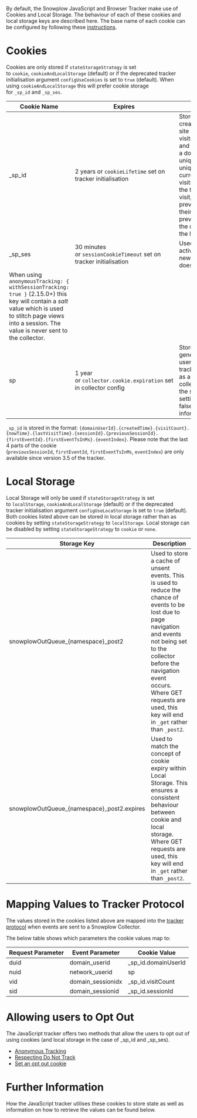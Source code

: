 By default, the Snowplow JavaScript and Browser Tracker make use of Cookies and Local Storage. The behaviour of each of these cookies and local storage keys are described here. The base name of each cookie can be configured by following these [instructions](/docs/collecting-data/collecting-from-own-applications/javascript-trackers/javascript-tracker/javascript-tracker-v3/tracker-setup/initialization-options/index.md#Configuring_the_cookie_name).

# [](https://github.com/snowplow/snowplow/wiki/Javascript-Tracker-Cookies-and-Local-Storage#cookies)Cookies

Cookies are only stored if `stateStorageStrategy` is set to `cookie`, `cookieAndLocalStorage` (default) or if the deprecated tracker initialisation argument `configUseCookies` is set to `true` (default). When using `cookieAndLocalStorage` this will prefer cookie storage for `_sp_id` and `_sp_ses`.

| Cookie Name | Expires | Description |
| --- | --- | --- |
| \_sp\_id | 2 years or `cookieLifetime` set on tracker initialisation | Stores user information that is created when a user first visits a site and updated on subsequent visits. It is used to identify users and track the users activity across a domain. This cookie stores a unique identifier for each user, a unique identifier for the users current session, the number of visits a user has made to the site, the timestamp of the users first visit, the timestamp of their previous visit and the timestamp of their current visit, references to previous session and first event in the current session, and index of the last event in the session. |
| \_sp\_ses | 30 minutes or `sessionCookieTimeout` set on tracker initialisation | Used to identify if the user is in an active session on a site or if this is a new session for a user (i.e. cookie doesn't exist or has expired).  
When using `anonymousTracking: { withSessionTracking: true }` (2.15.0+) this key will contain a _salt_ value which is used to stitch page views into a session. The value is never sent to the collector. |
| sp | 1 year or `collector.cookie.expiration` set in collector config | Stores a server-side collector generated unique identifier for a user that is sent with all subsequent tracking event events. Can be used as a first party cookie is the collector is on the same domain as the site. Can be disabled by setting `collector.cookie.enabled` to false (See [here](/docs/pipeline-components-and-applications/stream-collector/configure/index.md) for more information). |

`_sp_id` is stored in the format: `{domainUserId}.{createdTime}.{visitCount}.{nowTime}.{lastVisitTime}.{sessionId}.{previousSessionId}.{firstEventId}.{firstEventTsInMs}.{eventIndex}`. Please note that the last 4 parts of the cookie (`previousSessionId`, `firstEventId`, `firstEventTsInMs`, `eventIndex`) are only available since version 3.5 of the tracker.

# [](https://github.com/snowplow/snowplow/wiki/Javascript-Tracker-Cookies-and-Local-Storage#local-storage)Local Storage

Local Storage will only be used if `stateStorageStrategy` is set to `localStorage`, `cookieAndLocalStorage` (default) or if the deprecated tracker initialisation argument `configUseLocaStorage` is set to `true` (default). Both cookies listed above can be stored in local storage rather than as cookies by setting `stateStorageStrategy` to `localStorage`. Local storage can be disabled by setting `stateStorageStrategy` to `cookie` or `none`.

| Storage Key | Description |
| --- | --- |
| snowplowOutQueue\_{namespace}\_post2 | Used to store a cache of unsent events. This is used to reduce the chance of events to be lost due to page navigation and events not being set to the collector before the navigation event occurs. Where GET requests are used, this key will end in `_get` rather than `_post2`. |
| snowplowOutQueue\_{namespace}\_post2.expires | Used to match the concept of cookie expiry within Local Storage. This ensures a consistent behaviour between cookie and local storage. Where GET requests are used, this key will end in `_get` rather than `_post2`. |

# [](https://github.com/snowplow/snowplow/wiki/Javascript-Tracker-Cookies-and-Local-Storage#mapping-values-to-tracker-protocol)Mapping Values to Tracker Protocol

The values stored in the cookies listed above are mapped into the [tracker protocol](/docs/collecting-data/collecting-from-own-applications/snowplow-tracker-protocol/index.md) when events are sent to a Snowplow Collector.

The below table shows which parameters the cookie values map to:

| Request Parameter | Event Parameter | Cookie Value |
| --- | --- | --- |
| duid | domain\_userid | \_sp\_id.domainUserId |
| nuid | network\_userid | sp |
| vid | domain\_sessionidx | \_sp\_id.visitCount |
| sid | domain\_sessionid | \_sp\_id.sessionId |

# [](https://github.com/snowplow/snowplow/wiki/Javascript-Tracker-Cookies-and-Local-Storage#allowing-users-to-opt-out)Allowing users to Opt Out

The JavaScript tracker offers two methods that allow the users to opt out of using cookies (and local storage in the case of \_sp\_id and \_sp\_ses).

- [Anonymous Tracking](/docs/collecting-data/collecting-from-own-applications/javascript-trackers/javascript-tracker/javascript-tracker-v3/tracker-setup/initialization-options/index.md#Anonymous_Tracking)
- [Respecting Do Not Track](/docs/collecting-data/collecting-from-own-applications/javascript-trackers/javascript-tracker/javascript-tracker-v3/tracker-setup/initialization-options/index.md#Respecting_Do_Not_Track)
- [Set an opt out cookie](/docs/collecting-data/collecting-from-own-applications/javascript-trackers/javascript-tracker/javascript-tracker-v3/tracker-setup/initialization-options/index.md#Opt-out_cookie)

# [](https://github.com/snowplow/snowplow/wiki/Javascript-Tracker-Cookies-and-Local-Storage#further-information)Further Information

How the JavaScript tracker utilises these cookies to store state as well as information on how to retrieve the values can be found below.
